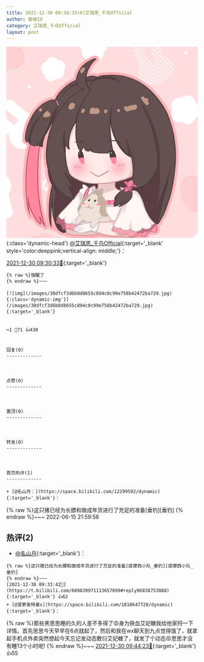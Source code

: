 ```yaml
---
title: 2021-12-30 09:30:33(0)艾瑞思_千鸟Official
author: 御坂IO
category: 艾瑞思_千鸟Official
layout: post
---
```


![img](/images/7e08840c56f251de28bdf766b647bd5fe9a5d50a.jpg){:class='dynamic-head'}
[@艾瑞思_千鸟Official](https://space.bilibili.com/1090010845/dynamic){:target='_blank' style='color:deeppink;vertical-align: middle;'}：

[2021-12-30 09:30:33🔗](https://t.bilibili.com/609839971113657699){:target='_blank'}

~~~
{% raw %}饿醒了
{% endraw %}~~~

[![img](/images/30dfcf3d6b0d8655c894c0c99e758b42472ba729.jpg){:class='dynamic-img'}](/images/30dfcf3d6b0d8655c894c0c99e758b42472ba729.jpg){:target='_blank'}


↪️1 💬71 👍430


回复(0)
-------------



点赞(0)
-------------



置顶(0)
-------------



转发(0)
-------------



首页热评(1)
-------------

+ [@名山月：](https://space.bilibili.com/12299592/dynamic){:target='_blank'}：
~~~
{% raw %}这只猪已经为长膘和做成年货进行了充足的准备[垂钓][垂钓]
{% endraw %}~~~
2022-06-15 21:59:58


热评(2)
-------------

+ [@名山月](https://space.bilibili.com/12299592/dynamic){:target='_blank'}：
~~~
{% raw %}这只猪已经为长膘和做成年货进行了充足的准备[提摩西小队_垂钓][提摩西小队_垂钓]
{% endraw %}~~~
[2021-12-30 09:33:42🔗](https://t.bilibili.com/609839971113657699#reply96838753088){:target='_blank'} 👍62
+ [@菠萝奥特曼s](https://space.bilibili.com/1818647728/dynamic){:target='_blank'}：
~~~
{% raw %}那些黑思思睡的久的人差不多得了😡身为铁血艾妃糖我给他家捋一下详情。首先思思今天早早在6点就起了，然后和我在wx聊天到九点觉得饿了，就拿起手机点外卖突然想起今天忘记发动态敷衍艾妃糖了，就发了个动态😡思思才没有睡13个小时呢!
{% endraw %}~~~
[2021-12-30 09:44:23🔗](https://t.bilibili.com/609839971113657699#reply96839395968){:target='_blank'} 👍55


